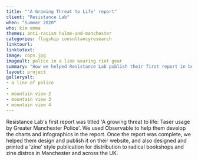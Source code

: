 ```yaml
---
title: "'A Growing Threat to Life' report"
client: "Resistance Lab"
when: "Summer 2020"
who: kim emma
themes: anti-racism hulme-and-manchester
categories: flagship consultancyresearch
linktourl:
linktotext:
image: cops.jpg
imagealt: police in a line wearing riot gear
summary: "How we helped Resistance Lab publish their first report in both analogue and digital versions"
layout: project
galleryalt:
- a line of police
- 
- mountain view 2
- mountain view 3
- mountain view 4
---
```


Resistance Lab's first report was titled 'A growing threat to life: Taser usage by Greater Manchester Police'. We used Observable to help them develop the charts and infographics in the report. Once the report was complete, we helped them design and publish it on their website, and also designed and printed a 'zine' style publication for distribution to radical bookshops and zine distros in Manchester and across the UK.
